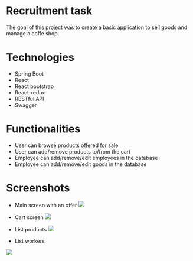 # Recruitment task
The goal of this project was to create a basic application to sell goods and manage a coffe shop.

# Technologies
* Spring Boot
* React
* React bootstrap
* React-redux
* RESTful API
* Swagger

# Functionalities
* User can browse products offered for sale
* User can add/remove products to/from the cart
* Employee can add/remove/edit employees in the database
* Employee can add/remove/edit goods in the database

# Screenshots
* Main screen with an offer
![](https://i.imgur.com/aYkrILR.png)

* Cart screen
![](https://i.imgur.com/91gtzyW.png)

* List products
![](https://i.imgur.com/ocTRjQ5.png)

* List workers

![](https://i.imgur.com/C4gQVbf.png)
